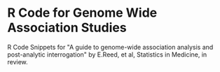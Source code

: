 R Code for Genome Wide Association Studies
==========================================

R Code Snippets for "A guide to genome-wide association analysis and
post-analytic interrogation" by E.Reed, et al, Statistics in Medicine,
in review.